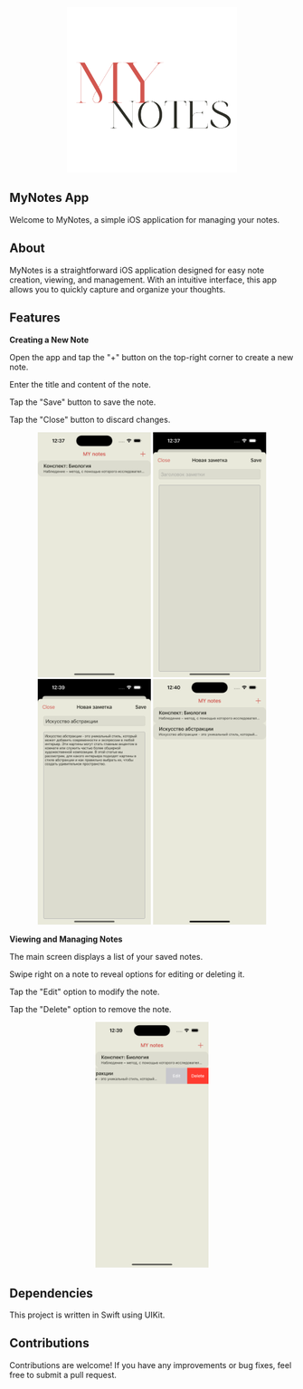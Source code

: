 <p align="center">
      <img src="https://github.com/KorotkovaDaria/test_MFT_notes/blob/main/Дополнительные%20файлы%20для%20оформления%20readme/Icon%20(2).png" width="300">
</p>

## MyNotes App

Welcome to MyNotes, a simple iOS application for managing your notes.

## About 
MyNotes is a straightforward iOS application designed for easy note creation, viewing, and management. With an intuitive interface, this app allows you to quickly capture and organize your thoughts.

## Features

**Creating a New Note**
   
Open the app and tap the "+" button on the top-right corner to create a new note.

Enter the title and content of the note.

Tap the "Save" button to save the note.

Tap the "Close" button to discard changes.

<div align="center">
  <img src="https://github.com/KorotkovaDaria/test_MFT_notes/blob/main/Дополнительные%20файлы%20для%20оформления%20readme/Simulator%20Screen%20Shot%20-%20iPhone%2014%20Pro%20-%202024-01-31%20at%2012.37.23.png" width="200">
  <img src="https://github.com/KorotkovaDaria/test_MFT_notes/blob/main/Дополнительные%20файлы%20для%20оформления%20readme/Simulator%20Screen%20Shot%20-%20iPhone%2014%20Pro%20-%202024-01-31%20at%2012.37.26.png" width="200">
  <img src="https://github.com/KorotkovaDaria/test_MFT_notes/blob/main/Дополнительные%20файлы%20для%20оформления%20readme/Simulator%20Screen%20Shot%20-%20iPhone%2014%20Pro%20-%202024-01-31%20at%2012.39.05.png" width="200">
      <img src="https://github.com/KorotkovaDaria/test_MFT_notes/blob/main/Дополнительные%20файлы%20для%20оформления%20readme/Simulator%20Screen%20Shot%20-%20iPhone%2014%20Pro%20-%202024-01-31%20at%2012.40.12.png" width="200">
</div>

**Viewing and Managing Notes**

The main screen displays a list of your saved notes.

Swipe right on a note to reveal options for editing or deleting it.

Tap the "Edit" option to modify the note.

Tap the "Delete" option to remove the note.

<div align="center">
  <img src="https://github.com/KorotkovaDaria/test_MFT_notes/blob/main/Дополнительные%20файлы%20для%20оформления%20readme/Simulator%20Screen%20Shot%20-%20iPhone%2014%20Pro%20-%202024-01-31%20at%2012.39.12.png" width="200">
</div>

## Dependencies

This project is written in Swift using UIKit.

## Contributions
Contributions are welcome! If you have any improvements or bug fixes, feel free to submit a pull request.
